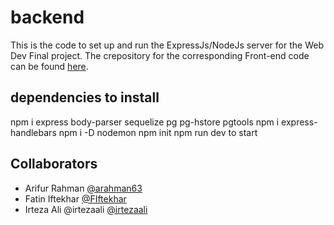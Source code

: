 # backend

This is the code to set up and run the ExpressJs/NodeJs server for the Web Dev Final project. The crepository for the corresponding Front-end code can be found [here](https://github.com/FIftekhar/WebDevFinal-frontend).

## dependencies to install

npm i express body-parser sequelize pg pg-hstore pgtools
npm i express-handlebars
npm i -D nodemon 
npm init
npm run dev to start

## Collaborators

- Arifur Rahman [@arahman63](https://www.github.com/arahman63)
- Fatin Iftekhar [@FIftekhar](https://www.github.com/FIftekhar)
- Irteza Ali @irtezaali [@irtezaali](https://www.github.com/irtezaali)
